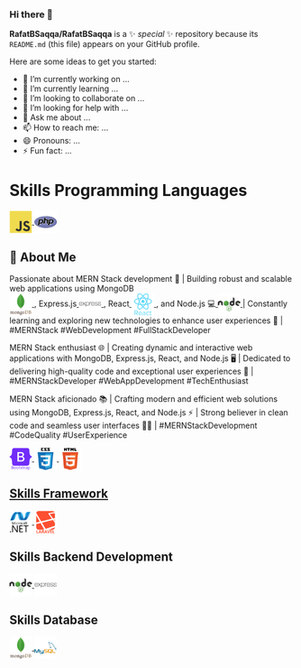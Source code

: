 ### Hi there 👋


**RafatBSaqqa/RafatBSaqqa** is a ✨ _special_ ✨ repository because its `README.md` (this file) appears on your GitHub profile.

Here are some ideas to get you started:

- 🔭 I’m currently working on ...
- 🌱 I’m currently learning ...
- 👯 I’m looking to collaborate on ...
- 🤔 I’m looking for help with ...
- 💬 Ask me about ...
- 📫 How to reach me: ...
- 😄 Pronouns: ...
- ⚡ Fun fact: ...

# Skills Programming Languages

<a href="https://developer.mozilla.org/en-US/docs/Web/JavaScript" target="blank">
<img align="center" src="https://raw.githubusercontent.com/devicons/devicon/master/icons/javascript/javascript-original.svg" alt="JavaScript" height="40" width="40" />
</a>
<a href="https://www.php.net" target="blank">
<img align="center" src="https://raw.githubusercontent.com/devicons/devicon/master/icons/php/php-original.svg" alt="PHP" height="40" width="40" />
</a>

## 🚀 About Me

Passionate about MERN Stack development 🚀 | Building robust and scalable web applications using
MongoDB <br/> <a href="https://www.mongodb.com/" target="blank">
<img align="center" src="https://raw.githubusercontent.com/devicons/devicon/master/icons/mongodb/mongodb-original-wordmark.svg" alt="MongoDB" height="40" width="40" />
</a>,
Express.js<a href="https://expressjs.com" target="blank">
<img align="center" src="https://raw.githubusercontent.com/devicons/devicon/master/icons/express/express-original-wordmark.svg" alt="Express" height="40" width="40" />
</a>,
React<a href="https://reactjs.org/" target="blank">
<img align="center" src="https://raw.githubusercontent.com/devicons/devicon/master/icons/react/react-original-wordmark.svg" alt="React" height="40" width="40" />
</a>, 
and 
Node.js 💻<a href="https://nodejs.org" target="blank">
<img align="center" src="https://raw.githubusercontent.com/devicons/devicon/master/icons/nodejs/nodejs-original-wordmark.svg" alt="Node.js" height="40" width="40" />
</a>
 | Constantly learning and exploring new technologies to enhance user experiences 🌟 | #MERNStack #WebDevelopment #FullStackDeveloper


MERN Stack enthusiast 🌐 | Creating dynamic and interactive web applications with MongoDB, Express.js, React, and Node.js 🖥️ | Dedicated to delivering high-quality code and exceptional user experiences 💯 | #MERNStackDeveloper #WebAppDevelopment #TechEnthusiast


MERN Stack aficionado 📚 | Crafting modern and efficient web solutions using MongoDB, Express.js, React, and Node.js ⚡ | Strong believer in clean code and seamless user interfaces 👨‍💻 | #MERNStackDevelopment #CodeQuality #UserExperience



<a href="https://getbootstrap.com" target="blank">
<img align="center" src="https://raw.githubusercontent.com/devicons/devicon/master/icons/bootstrap/bootstrap-plain-wordmark.svg" alt="Bootstrap" height="40" width="40" />
</a>
<a href="https://www.w3schools.com/css/" target="blank">
<img align="center" src="https://raw.githubusercontent.com/devicons/devicon/master/icons/css3/css3-original-wordmark.svg" alt="Css3" height="40" width="40" />
</a>
<a href="https://www.w3.org/html/" target="blank">
<img align="center" src="https://raw.githubusercontent.com/devicons/devicon/master/icons/html5/html5-original-wordmark.svg" alt="Html5" height="40" width="40" />

## Skills Framework
<a href="https://dotnet.microsoft.com/" target="blank">
<img align="center" src="https://raw.githubusercontent.com/devicons/devicon/master/icons/dot-net/dot-net-original-wordmark.svg" alt="Dotnet" height="40" width="40" />
</a>
<a href="https://laravel.com/" target="blank">
<img align="center" src="https://raw.githubusercontent.com/devicons/devicon/master/icons/laravel/laravel-plain-wordmark.svg" alt="Laravel" height="40" width="40" />
</a>






## Skills Backend Development
<a href="https://nodejs.org" target="blank">
<img align="center" src="https://raw.githubusercontent.com/devicons/devicon/master/icons/nodejs/nodejs-original-wordmark.svg" alt="Node.js" height="40" width="40" />
</a>
<a href="https://expressjs.com" target="blank">
<img align="center" src="https://raw.githubusercontent.com/devicons/devicon/master/icons/express/express-original-wordmark.svg" alt="Express" height="40" width="40" />
</a>

</a>


##  Skills Database

<a href="https://www.mongodb.com/" target="blank">
<img align="center" src="https://raw.githubusercontent.com/devicons/devicon/master/icons/mongodb/mongodb-original-wordmark.svg" alt="MongoDB" height="40" width="40" />
</a>
<a href="https://www.mysql.com/" target="blank">
<img align="center" src="https://raw.githubusercontent.com/devicons/devicon/master/icons/mysql/mysql-original-wordmark.svg" alt="MySQL" height="40" width="40" />
</a>


